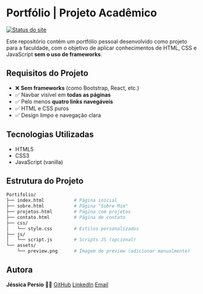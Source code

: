 # Portfólio | Projeto Acadêmico


[![Status do site](https://img.shields.io/website?down_color=red&down_message=offline&up_color=green&up_message=online&url=https%3A%2F%2Fjessicapersio.github.io%2FPortifolio)](https://jessicapersio.github.io/Portifolio)

Este repositório contém um portfólio pessoal desenvolvido como projeto para a faculdade, com o objetivo de aplicar conhecimentos de HTML, CSS e JavaScript **sem o uso de frameworks**.

##  Requisitos do Projeto

- ❌ **Sem frameworks** (como Bootstrap, React, etc.)
- ✅ Navbar visível em **todas as páginas**
- ✅ Pelo menos **quatro links navegáveis**
- ✅ HTML e CSS puros
- ✅ Design limpo e navegação clara

##  Tecnologias Utilizadas

- HTML5
- CSS3
- JavaScript (vanilla)

##  Estrutura do Projeto

```bash
Portifolio/
├── index.html           # Página inicial
├── sobre.html           # Página "Sobre Mim"
├── projetos.html        # Página com projetos
├── contato.html         # Página de contato
├── css/
│   └── style.css        # Estilos personalizados
├── js/
│   └── script.js        # Scripts JS (opcional)
└── assets/
    └── preview.png      # Imagem de preview (adicionar manualmente)
```

##  Autora
**Jéssica Persio**  👩‍💻
[GitHub](https://github.com/jessicapersio)  [LinkedIn](https://www.linkedin.com/in/jessica-persio)  [Email](mailto:jepersio@hotmail.com)
